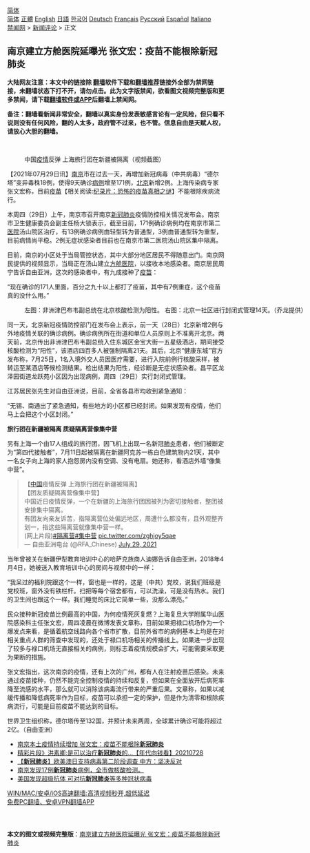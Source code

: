  <!-- 面包屑导航 --> <div class="breadcrumb"><!-- GTranslate: https://gtranslate.io/ -->  <div class="switcher notranslate">  <div class="selected">  <a href="#" onclick="return false;"> 简体</a>  </div>  <div class="option">  <a href="https://www.bannedbook.org" onclick="doGTranslate('zh-CN|zh-CN');jQuery('div.switcher div.selected a').html(jQuery(this).html());return false;" title="简体中文" class="nturl selected"> 简体</a>  <a href="https://www.bannedbook.org/zh-tw/" onclick="doGTranslate('zh-CN|zh-TW');jQuery('div.switcher div.selected a').html(jQuery(this).html());return false;" title="繁體中文" class="nturl"> 正體</a>  <a href="https://www.bannedbook.org/en/" onclick="doGTranslate('zh-CN|en');jQuery('div.switcher div.selected a').html(jQuery(this).html());return false;" title="English" class="nturl"> English</a>  <a href="https://www.bannedbook.org/ja/" onclick="doGTranslate('zh-CN|ja');jQuery('div.switcher div.selected a').html(jQuery(this).html());return false;" title="日本語" class="nturl"> 日語</a>  <a href="https://www.bannedbook.org/ko/" onclick="doGTranslate('zh-CN|ko');jQuery('div.switcher div.selected a').html(jQuery(this).html());return false;" title="한국어" class="nturl"> 한국어</a>  <a href="https://www.bannedbook.org/de/" onclick="doGTranslate('zh-CN|de');jQuery('div.switcher div.selected a').html(jQuery(this).html());return false;" title="Deutsch" class="nturl"> Deutsch</a>  <a href="https://www.bannedbook.org/fr/" onclick="doGTranslate('zh-CN|fr');jQuery('div.switcher div.selected a').html(jQuery(this).html());return false;" title="Français" class="nturl"> Français</a>  <a href="https://www.bannedbook.org/ru/" onclick="doGTranslate('zh-CN|ru');jQuery('div.switcher div.selected a').html(jQuery(this).html());return false;" title="Русский" class="nturl"> Русский</a>  <a href="https://www.bannedbook.org/es/" onclick="doGTranslate('zh-CN|es');jQuery('div.switcher div.selected a').html(jQuery(this).html());return false;" title="Español" class="nturl"> Español</a>  <a href="https://www.bannedbook.org/it/" onclick="doGTranslate('zh-CN|it');jQuery('div.switcher div.selected a').html(jQuery(this).html());return false;" title="Italiano" class="nturl"> Italiano</a>  </div>  </div>      <div class='breadcrumb-sub'><!-- Breadcrumb NavXT 6.3.0 --> <a href="https://www.bannedbook.org/" class="home">禁闻网</a> &gt; <a href="https://www.bannedbook.org/bnews/comments/" class="category">新闻评论</a> &gt; 正文</div></div><h2>南京建立方舱医院延曝光 张文宏：疫苗不能根除新冠肺炎</h2> <p class="notice"><b>大陆网友注意：本文中的链接除 <a href="https://github.com/bannedbook/fanqiang" >翻墙</a>软件下载和<a href="https://github.com/killgcd/justmysocks/blob/master/README.md">翻墙推荐</a>链接外全部为禁网链接，未翻墙状态下打不开，请勿点击。此为文字版禁闻，欲看图文视频完整版和更多禁闻，请下载<a href="https://github.com/bannedbook/fanqiang">翻墙软件或APP</a>后翻墙上禁闻网。</p><p>备注：翻墙看新闻非常安全，翻墙以真实身份发表敏感言论有一定风险，但只看不说则没有任何风险，翻的人太多，政府管不过来，也不管。信息自由是天赋人权，请放心大胆的翻墙。</b></p>  <div class="entry"> <br /> <figure><a href="https://i1.wp.com/upload-images-bucket-v64rleca837do.s3.eu-west-1.amazonaws.com/wp-content/uploads/2021/07/29213408/Screen-Shot-2021-07-29-at-17.17.03.png?fit=1018%2C774&#038;ssl=1" data-caption="中国疫情反弹  上海旅行团在新疆被隔离（视频截图）"></a><figcaption class="wp-caption-text">中国<a href="https://www.bannedbook.org/bnews/tag/%E7%96%AB%E6%83%85/" class="st_tag internal_tag" rel="tag" title="标签 疫情 下的日志">疫情</a>反弹  上海旅行团在新疆被隔离（视频截图）</figcaption></figure> <p>【2021年07月29日讯】<a href="https://www.bannedbook.org/bnews/tag/%e5%8d%97%e4%ba%ac/" class="st_tag internal_tag" rel="tag" title="标签 南京 下的日志">南京</a>市在过去一天，再增加新冠病毒（中共病毒）“德尔塔”变异毒株18例，使得9天确诊<a href="https://www.bannedbook.org/bnews/tag/%E7%97%85%E4%BE%8B/" class="st_tag internal_tag" rel="tag" title="标签 病例 下的日志">病例</a>增至171例，<a href="https://www.bannedbook.org/bnews/tag/%e5%8c%97%e4%ba%ac/" class="st_tag internal_tag" rel="tag" title="标签 北京 下的日志">北京</a>新增2例。上海传染病专家张文宏称，目前<span class='wp_keywordlink'><a href="https://www.bannedbook.org/bnews/tculture/20160630/551027.html" title="疫苗" target="_blank">疫苗</a></span>【相关阅读:<a href='https://www.bannedbook.org/bnews/topimagenews/20180408/925060.html' target='_blank'>纪录片：恐怖的疫苗真相之谜</a>】不能根除疾病流行。</p> <p>本周四（29日）上午，南京市召开南京<a href="https://www.bannedbook.org/bnews/tag/%e6%96%b0%e5%86%a0%e8%82%ba%e7%82%8e/" class="st_tag internal_tag" rel="tag" title="标签 新冠肺炎 下的日志">新冠肺炎</a>疫情防控相关情况发布会。南京市卫生健康委员会副主任杨大锁表示，截至目前，171例确诊病例均在南京市第二<a href="https://www.bannedbook.org/bnews/tag/%E5%8C%BB%E9%99%A2/" class="st_tag internal_tag" rel="tag" title="标签 医院 下的日志">医院</a>汤山院区治疗，有13例确诊病例由轻型转为普通型，3例由普通型转为重型，目前病情尚平稳。2例无症状感染者目前也在南京市第二医院汤山院区集中隔离。</p> <p>目前，南京的小区处于当局管控状态，其中大部分地区居民不得随意出门。南京网民提供的视频显示，当局正在汤山建立<a href="https://www.bannedbook.org/bnews/tag/%e6%96%b9%e8%88%b1%e5%8c%bb%e9%99%a2/" class="st_tag internal_tag" rel="tag" title="标签 方舱医院 下的日志">方舱医院</a>，以接收本地感染者。南京居民周宁告诉自由亚洲，这次的感染者中，有九成接种了<a href="https://www.bannedbook.org/bnews/tag/%e7%96%ab%e8%8b%97/" class="st_tag internal_tag" rel="tag" title="标签 疫苗 下的日志">疫苗</a>：</p> <p>“现在确诊的171人里面，百分之九十以上都打了疫苗，其中有7例重症，这个疫苗真的没什么用。”</p>  <figure style="width: 1500px" class="wp-caption alignnone"><figcaption class="wp-caption-text">左图：非洲津巴布韦副总统在北京核酸检测为阳性。 右图：北京一社区进行封闭式管理14天。（乔龙提供）</figcaption></figure> <p>同一天，北京新冠疫情防控部门在发布会上表示，前一天（28日）北京新增2例与外地疫情关联的确诊病例。确诊病例所在街道和单位人员原则上不准离开北京。两天前，北京传出非洲津巴布韦副总统入住东城区金宝大街一五星级酒店，期间接受核酸检测为“阳性”，该酒店四百多人被强制隔离21天。其后，北京“健康东城”官方发布称，7月25日，1名入境外交人员因医疗需要，进行入院前例行核酸采样，被转运至某酒店等候检测结果。检出结果为阳性，经诊断是无症状感染者。昌平区龙泽园街道龙跃苑小区因为出现病例，周四（29日）实行封闭式管理。</p> <p>江苏居民张先生对自由亚洲说，目前，全省各县市均收到紧急通知：</p> <p>“无锡、南通出了紧急通知，有些地方的小区都已经封闭。如果发现有疫情，他们马上会把这个小区封闭。”</p> <p><strong>旅行团在新疆被隔离 质疑隔离营像集中营</strong></p>  <p>另有上海一个由17人组成的旅行团，因飞机上出现一名新冠<a href="https://www.bannedbook.org/bnews/tag/%e8%82%ba%e7%82%8e/" class="st_tag internal_tag" rel="tag" title="标签 肺炎 下的日志">肺炎</a>患者，他们被断定为“第四代接触者”，7月11日起被隔离在新疆阿克苏一栋白色建筑物内21天，其中一名女子向上海的家人抱怨房内没有空调、没有电扇。她还称，看酒店外墙“像集中营”。</p> <blockquote class="twitter-tweet" data-width="550" data-dnt="true"> 【<span class='wp_keywordlink_affiliate'><a href="https://www.bannedbook.org/" title="中国" target="_blank">中国</a></span>疫情反弹  上海旅行团在新疆被隔离】<br />【团友质疑隔离营像集中营】<br/> 中国近日疫情反弹，一个在新疆的上海旅行团因被列为密切接触者，整团被安排集中隔离。<br/> 有团友向亲友诉苦，指隔离营位处偏远地区，周遭什么都没有，且外观整齐划一，指这些隔离营就像集中营一样。<br/> (网上片段)<a href="https://twitter.com/hashtag/%E9%9A%94%E7%A6%BB%E8%90%A5?src=hash&amp;ref_src=twsrc%5Etfw">#隔离营</a><a href="https://twitter.com/hashtag/%E9%9B%86%E4%B8%AD%E8%90%A5?src=hash&amp;ref_src=twsrc%5Etfw">#集中营</a> <a href="https://t.co/zghjoy5qae">pic.twitter.com/zghjoy5qae</a><br/> &mdash; 自由亚洲电台 (@RFA_Chinese) <a href="https://twitter.com/RFA_Chinese/status/1420650431865364482?ref_src=twsrc%5Etfw">July 29, 2021</a><br/> </blockquote> <p>当年曾被关在新疆伊犁教育培训中心的哈萨克族商人迪娜告诉自由亚洲，2018年4月4日，她被送入教育培训中心的房间与视频中的一样：</p> <p>“我呆过的福利院跟这个一样，窗也是一样的，这是（中共）党校，说我们班级是党校班，窗外没有铁栏杆。扫把等每个宿舍都有，可以洗澡，可是没有热水。我们的卫生间也跟这个一样。我们睡觉的床比它简单一些，没那么漂亮。”</p> <p>民众接种新冠疫苗比例最高的中国，为何疫情死灰复燃？上海复旦大学附属华山医院感染科主任张文宏，周四凌晨在微博发表文章称，目前如果把禄口机场作为一个爆发点来看，是循着航空线路向各个省市扩散，目前外省市的病例基本上均是在对相关重点人群的筛查中发现的，还处于禄口机场相关的传播线上。如果进一步出现了较多与禄口机场无直接相关的病例，则标志着疫情规模会扩大，可能需要采取更为果断的措施。</p>  <p>张文宏指出，这次南京的疫情，还有上次的广州，都有人在注射疫苗后感染。未来通过疫苗接种，仍然不能完全控制疫情的持续和反复，但如果在全面放开后病死率降至流感的水平，那么就可以消除该病毒流行带来的严重后果。文章称，如果以减缓传播和降低病死率作为目标，疫苗可以承担一定的保护，但是作为清零和根除疾病流行，可能是目前疫苗不能达到的目标。</p> <p>世界卫生组织称，德尔塔传至132国，并预计未来两周，全球累计确诊可能将超过2亿。（自由亚洲）</p> <ul class='op-related-articles' title='相关阅读'> <li><a href='https://www.bannedbook.org/bnews/headline/20210729/1596612.html' target='_blank'>南京本土疫情持续增加 张文宏：疫苗不能根除<b>新冠肺炎</b></a></li> <li><a href='https://www.bannedbook.org/bnews/taiwannews/20210728/1595953.html' target='_blank'>精彩片段》洪素卿:是可以治疗<b>新冠肺炎</b>的...【年代向钱看】20210728</a></li> <li><a href='https://www.bannedbook.org/bnews/headline/20210728/1595784.html' target='_blank'>【<b>新冠肺炎</b>】欧美澳日支持病毒第二阶段调查 中方：坚决反对</a></li> <li><a href='https://www.bannedbook.org/bnews/bannedvideo/20210721/1591516.html' target='_blank'>南京发现17例<b>新冠肺炎</b>病例，全市做核酸检测。</a></li> <li><a href='https://www.bannedbook.org/bnews/comments/20210721/1590958.html' target='_blank'>美国发现超级抗体 可对抗<b>新冠肺炎</b>等多种冠状病毒</a></li> </ul> <p class="texttj"> <a href="https://github.com/bannedbook/fanqiang/wiki/V2ray%E6%9C%BA%E5%9C%BA" target="_blank">WIN/MAC/安卓/iOS高速翻墙:高清视频秒开,超低延迟</a><br/> <a href="https://github.com/bannedbook/fanqiang/wiki/%E7%A6%81%E9%97%BB%E7%BD%91%E5%AE%89%E5%8D%93%E7%BF%BB%E5%A2%99%E6%96%B0%E9%97%BBAPP" target="_blank">免费PC翻墙、安卓VPN翻墙APP</a></p><p>&nbsp;</p> <a name='sharetosocial'></a>  <div style="margin-bottom:5px;padding-bottom:5px;clear:both"> <div id="archive-pix-1" class="banner-ads"> <!-- AuctionX Display platform tag START --> <div id="26318x728x90x621x_ADSLOT2" clicktrack="%%CLICK_URL_ESC%%"></div> <!-- AuctionX Display platform tag END --> </div> <div id="archive-pix-2" class="banner-ads"> <!-- AuctionX Display platform tag START --> <div id="26315x300x250x621x_ADSLOT2" clicktrack="%%CLICK_URL_ESC%%"></div> <!-- AuctionX Display platform tag END --> </div> </div>  <div id="archive-pix-1" class="banner-ads"> <!-- AuctionX Display platform tag START --> <div id="26318x728x90x621x_ADSLOT3" clicktrack="%%CLICK_URL_ESC%%"></div> <!-- AuctionX Display platform tag END --> </div> <div><b>本文的图文或视频完整版</b>：<a href='https://www.bannedbook.org/bnews/comments/20210730/1596732.html'>南京建立方舱医院延曝光 张文宏：疫苗不能根除新冠肺炎</a></div>  </div><!--END ENTRY--> 
